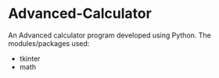 # Advanced-Calculator
An Advanced calculator program developed using Python. The modules/packages used:
- tkinter
- math
